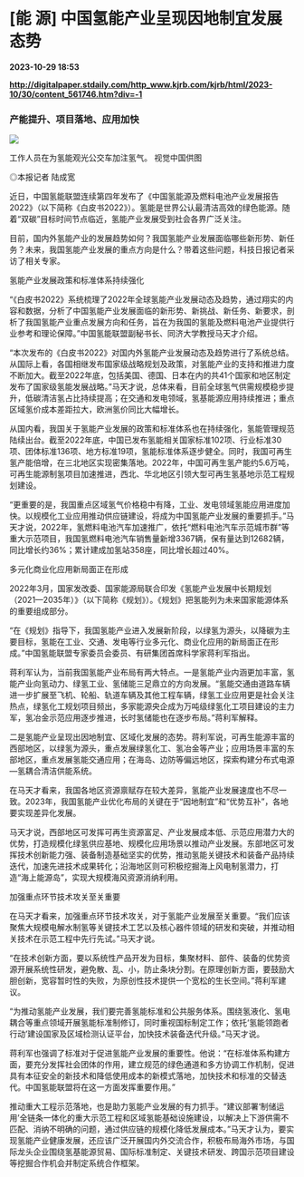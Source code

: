 # [能 源] 中国氢能产业呈现因地制宜发展态势

**2023-10-29 18:53**

**http://digitalpaper.stdaily.com/http_www.kjrb.com/kjrb/html/2023-10/30/content_561746.htm?div=-1**

### 产能提升、项目落地、应用加快

![](http://digitalpaper.stdaily.com/http_www.kjrb.com/kjrb/images/2023-10/30/06/3536287_jiny_1698392275615_b.jpg)

工作人员在为氢能观光公交车加注氢气。 视觉中国供图

 ◎本报记者 陆成宽

 近日，中国氢能联盟连续第四年发布了《中国氢能源及燃料电池产业发展报告2022》（以下简称《白皮书2022》）。氢能是世界公认最清洁高效的绿色能源。随着“双碳”目标时间节点临近，氢能产业发展受到社会各界广泛关注。

 目前，国内外氢能产业的发展趋势如何？我国氢能产业发展面临哪些新形势、新任务？未来，我国氢能产业发展的重点方向是什么？带着这些问题，科技日报记者采访了相关专家。

 氢能产业发展政策和标准体系持续强化

 “《白皮书2022》系统梳理了2022年全球氢能产业发展动态及趋势，通过翔实的内容和数据，分析了中国氢能产业发展面临的新形势、新挑战、新任务、新要求，剖析了我国氢能产业重点发展方向和任务，旨在为我国的氢能及燃料电池产业提供行业参考和理论保障。”中国氢能联盟副秘书长、同济大学教授马天才介绍。

 “本次发布的《白皮书2022》对国内外氢能产业发展动态及趋势进行了系统总结。从国际上看，各国相继发布国家级战略规划及政策，对氢能产业的支持和推进力度不断加大。截至2022年底，包括美国、德国、日本在内的共41个国家和地区制定发布了国家级氢能发展战略。”马天才说，总体来看，目前全球氢气供需规模稳步提升，低碳清洁氢占比持续提高；在交通和发电领域，氢基能源应用持续推进；重点区域氢价成本差距拉大，欧洲氢价同比大幅增长。

 从国内看，我国关于氢能产业发展的政策和标准体系也在持续强化，氢能管理规范陆续出台。截至2022年底，中国已发布氢能相关国家标准102项、行业标准30项、团体标准136项、地方标准19项，氢能标准体系逐步健全。同时，我国可再生氢产能倍增，在三北地区实现密集落地。2022年，中国可再生氢产能约5.6万吨，可再生能源制氢项目加速推进，西北、华北地区引领大型可再生氢基地示范工程规划建设。

 “更重要的是，我国重点区域氢气价格稳中有降，工业、发电领域氢能应用进度加快。以规模化工业应用推动供应链建设，将成为中国氢能产业发展的重要抓手。”马天才说，2022年，氢燃料电池汽车加速推广，依托“燃料电池汽车示范城市群”等重大示范项目，我国氢燃料电池汽车销售量新增3367辆，保有量达到12682辆，同比增长约36%；累计建成加氢站358座，同比增长超过40%。

 多元化商业化应用新局面正在形成

 2022年3月，国家发改委、国家能源局联合印发《氢能产业发展中长期规划（2021—2035年）》（以下简称《规划》）。《规划》把氢能列为未来国家能源体系的重要组成部分。

 “在《规划》指导下，我国氢能产业进入发展新阶段，以绿氢为源头，以降碳为主要目标，氢能在工业、交通、发电等行业多元化、商业化应用的新局面正在形成。”中国氢能联盟专家委员会委员、有研集团首席科学家蒋利军指出。

 蒋利军认为，当前我国氢能产业布局有两大特点。一是氢能产业内涵更加丰富，氢能产业向氢动力、绿氢工业、氢储能三足鼎立的方向发展。“氢能交通由道路车辆进一步扩展至飞机、轮船、轨道车辆及其他工程车辆，绿氢工业应用更是社会关注热点，绿氢化工规划项目频出，多家能源央企成为万吨级绿氢化工项目建设的主力军，氢冶金示范应用逐步推进，长时氢储能也在逐步布局。”蒋利军解释。

 二是氢能产业呈现出因地制宜、区域化发展的态势。蒋利军说，可再生能源丰富的西部地区，以绿氢为源头，重点发展绿氢化工、氢冶金等产业；应用场景丰富的东部地区，重点发展氢能交通应用；在海岛、边防等偏远地区，探索构建分布式电源—氢耦合清洁供能系统。

 在马天才看来，我国各地区资源禀赋存在较大差异，氢能产业发展速度也不尽一致。2023年，我国氢能产业优化布局的关键在于“因地制宜”和“优势互补”，各地要实现差异化发展。

 马天才说，西部地区可发挥可再生资源富足、产业发展成本低、示范应用潜力大的优势，打造规模化绿氢供应基地、规模化应用场景以推动产业发展。东部地区可发挥技术创新能力强、装备制造基础坚实的优势，推动氢能关键技术和装备产品持续迭代，加速先进技术成果转化；沿海地区则可积极挖掘海上风电制氢潜力，打造“海上能源岛”，实现大规模海风资源消纳利用。

 加强重点环节技术攻关至关重要

 在马天才看来，加强重点环节技术攻关，对于氢能产业发展至关重要。“我们应该聚焦大规模电解水制氢等关键技术工艺以及核心器件领域的研发和突破，并推动相关技术在示范工程中先行先试。”马天才说。

 “在技术创新方面，要以系统性产品开发为目标，集聚材料、部件、装备的优势资源开展系统性研发，避免散、乱、小，防止条块分割。在原理创新方面，要鼓励大胆创新，宽容暂时性的失败，为原创性技术提供一个宽松的生长空间。”蒋利军建议。

 “为推动氢能产业发展，我们要完善氢能标准和公共服务体系。围绕氢液化、氢电耦合等重点领域开展氢能标准制修订，同时重视国标制定工作；依托‘氢能领跑者行动’建设国家及区域检测认证平台，加快技术装备迭代升级。”马天才说。

 蒋利军也强调了标准对于促进氢能产业发展的重要性。他说：“在标准体系构建方面，要充分发挥社会团体的作用，建立规范的绿色通道和多方协调工作机制，促进具有本征安全的新技术和降低使用成本的新模式落地，加快技术和标准的交替迭代。中国氢能联盟将在这一方面发挥重要作用。”

 推动重大工程示范落地，也是助力氢能产业发展的有力抓手。“建议部署‘制储运用’全链条一体化的重大示范工程和区域氢能基础设施建设，以解决上下游供需不匹配、消纳不明确的问题，通过供应链的规模化降低发展成本。”马天才认为，要实现氢能产业健康发展，还应该广泛开展国内外交流合作，积极布局海外市场，与国际龙头企业围绕氢基能源贸易、国际标准制定、关键技术研发、跨国示范项目建设等挖掘合作机会并制定系统合作框架。